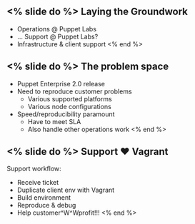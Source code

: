 <% slide do %>
Laying the Groundwork
---------------------

  * Operations @ Puppet Labs
  * ... Support @ Puppet Labs?
  * Infrastructure & client support
<% end %>

<% slide do %>
The problem space
-----------------

  * Puppet Enterprise 2.0 release
  * Need to reproduce customer problems
    * Various supported platforms
    * Various node configurations
  * Speed/reproducibility paramount
    * Have to meet SLA
    * Also handle other operations work
<% end %>

<% slide do %>
Support ♥ Vagrant
-----------------

Support workflow:

  * Receive ticket
  * Duplicate client env with Vagrant
  * Build environment
  * Reproduce & debug
  * Help customer^W^Wprofit!!!
<% end %>
